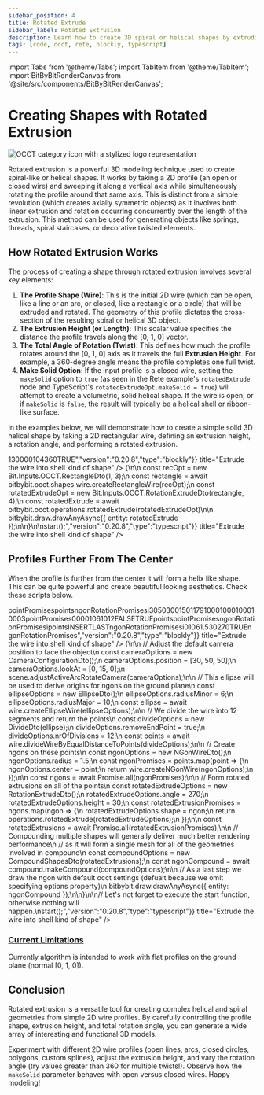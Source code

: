 ```yaml
---
sidebar_position: 4
title: Rotated Extrude
sidebar_label: Rotated Extrusion
description: Learn how to create 3D spiral or helical shapes by extruding a 2D wire profile along an axis while rotating it.
tags: [code, occt, rete, blockly, typescript]
---
```


import Tabs from '@theme/Tabs';
import TabItem from '@theme/TabItem';
import BitByBitRenderCanvas from '@site/src/components/BitByBitRenderCanvas';

# Creating Shapes with Rotated Extrusion

<img 
  class="category-icon-small" 
  src="https://s.bitbybit.dev/assets/icons/white/occt-icon.svg" 
  alt="OCCT category icon with a stylized logo representation" 
  title="OCCT category icon" />

Rotated extrusion is a powerful 3D modeling technique used to create spiral-like or helical shapes. It works by taking a 2D profile (an open or closed wire) and sweeping it along a vertical axis while simultaneously rotating the profile around that same axis. This is distinct from a simple revolution (which creates axially symmetric objects) as it involves both linear extrusion and rotation occurring concurrently over the length of the extrusion. This method can be used for generating objects like springs, threads, spiral staircases, or decorative twisted elements.

## How Rotated Extrusion Works
The process of creating a shape through rotated extrusion involves several key elements:

1.  **The Profile Shape (Wire)**: This is the initial 2D wire (which can be open, like a line or an arc, or closed, like a rectangle or a circle) that will be extruded and rotated. The geometry of this profile dictates the cross-section of the resulting spiral or helical 3D object.
3.  **The Extrusion Height (or Length)**: This scalar value specifies the distance the profile travels along the [0, 1, 0] vector.
4.  **The Total Angle of Rotation (Twist)**: This defines how much the profile rotates around the [0, 1, 0] axis as it travels the full **Extrusion Height**. For example, a 360-degree angle means the profile completes one full twist.
5.  **Make Solid Option**: If the input profile is a closed wire, setting the `makeSolid` option to `true` (as seen in the Rete example's `rotatedExtrude` node and TypeScript's `rotatedExtrudeOpt.makeSolid = true`) will attempt to create a volumetric, solid helical shape. If the wire is open, or if `makeSolid` is `false`, the result will typically be a helical shell or ribbon-like surface.

In the examples below, we will demonstrate how to create a simple solid 3D helical shape by taking a 2D rectangular wire, defining an extrusion height, a rotation angle, and performing a rotated extrusion.

<Tabs>
<TabItem value="rete" label="Rete">
    <BitByBitRenderCanvas
    requireManualStart={true}
    script={{"script":"{\"id\":\"rete-v2-json\",\"nodes\":{\"b81c269e01ad99bf\":{\"id\":\"b81c269e01ad99bf\",\"name\":\"bitbybit.occt.operations.rotatedExtrude\",\"customName\":\"rotated extrude\",\"async\":true,\"drawable\":true,\"data\":{\"genericNodeData\":{\"hide\":false,\"oneOnOne\":false,\"flatten\":0,\"forceExecution\":false},\"height\":4,\"angle\":360,\"makeSolid\":true},\"inputs\":{\"shape\":{\"connections\":[{\"node\":\"3b59b158c5f9e707\",\"output\":\"result\",\"data\":{}}]}},\"position\":[1000.85546875,374.42578125]},\"3b59b158c5f9e707\":{\"id\":\"3b59b158c5f9e707\",\"name\":\"bitbybit.occt.shapes.wire.createRectangleWire\",\"customName\":\"rectangle wire\",\"async\":true,\"drawable\":true,\"data\":{\"genericNodeData\":{\"hide\":false,\"oneOnOne\":false,\"flatten\":0,\"forceExecution\":false},\"width\":1,\"length\":3,\"center\":[0,0,0],\"direction\":[0,1,0]},\"inputs\":{},\"position\":[590.111628276491,367.01635289835633]}}}","version":"0.20.8","type":"rete"}}
    title="Rotated Extrude"
    />
</TabItem>
<TabItem value="blockly" label="Blockly">
  <BitByBitRenderCanvas
    requireManualStart={true}
    script={{"script":"<xml xmlns=\"https://developers.google.com/blockly/xml\"><block type=\"bitbybit.draw.drawAnyAsyncNoReturn\" id=\"BWkO[mpA[k%*`WcS0D-I\" x=\"430\" y=\"269\"><value name=\"Entity\"><block type=\"bitbybit.occt.operations.rotatedExtrude\" id=\"b;GP0xWv4@@%b1+Jjy)*\"><value name=\"Shape\"><block type=\"bitbybit.occt.shapes.wire.createRectangleWire\" id=\"l}c#+NcBzKg2|7~[Wtz2\"><value name=\"Width\"><block type=\"math_number\" id=\"K,;T)c:|m*NX`p/KSL^b\"><field name=\"NUM\">1</field></block></value><value name=\"Length\"><block type=\"math_number\" id=\"kNkAB)J,hXVgVOZREDfF\"><field name=\"NUM\">3</field></block></value><value name=\"Center\"><block type=\"bitbybit.point.pointXYZ\" id=\"gGsDV%R7pEqVUV)]Ak=!\"><value name=\"X\"><block type=\"math_number\" id=\"9pVY4OAE0=K)Jow-RlN`\"><field name=\"NUM\">0</field></block></value><value name=\"Y\"><block type=\"math_number\" id=\"x)/u`9kUBOlNiT:`!/m#\"><field name=\"NUM\">0</field></block></value><value name=\"Z\"><block type=\"math_number\" id=\"rE[P-M97-1wJY.rX8uu2\"><field name=\"NUM\">0</field></block></value></block></value><value name=\"Direction\"><block type=\"bitbybit.vector.vectorXYZ\" id=\"LUEU*S0,;rY]ou)ec|i~\"><value name=\"X\"><block type=\"math_number\" id=\"T+]$#i1C1Xf0qK=},Y}$\"><field name=\"NUM\">0</field></block></value><value name=\"Y\"><block type=\"math_number\" id=\"n@zY(8TAWfo_]gPsc9^7\"><field name=\"NUM\">1</field></block></value><value name=\"Z\"><block type=\"math_number\" id=\"rbwM(a%i8}!~aI!/vgyt\"><field name=\"NUM\">0</field></block></value></block></value></block></value><value name=\"Height\"><block type=\"math_number\" id=\"wLOt8HP9jS_pJ_7[y`aG\"><field name=\"NUM\">4</field></block></value><value name=\"Angle\"><block type=\"math_number\" id=\"idq9Z3%l9Wu!XT1_q|aT\"><field name=\"NUM\">360</field></block></value><value name=\"MakeSolid\"><block type=\"logic_boolean\" id=\"-BD@,[8}Z?2AU*q@~AR7\"><field name=\"BOOL\">TRUE</field></block></value></block></value></block></xml>","version":"0.20.8","type":"blockly"}}
    title="Extrude the wire into shell kind of shape"
    />
</TabItem>
<TabItem value="typescript" label="TypeScript">
<BitByBitRenderCanvas
    requireManualStart={true}
    script={{"script":"const start = async () => {\n\n    const recOpt = new Bit.Inputs.OCCT.RectangleDto(1, 3);\n    const rectangle = await bitbybit.occt.shapes.wire.createRectangleWire(recOpt);\n    const rotatedExtrudeOpt = new Bit.Inputs.OCCT.RotationExtrudeDto(rectangle, 4);\n    const rotatedExtrude = await bitbybit.occt.operations.rotatedExtrude(rotatedExtrudeOpt)\n\n    bitbybit.draw.drawAnyAsync({ entity: rotatedExtrude });\n\n}\n\nstart();","version":"0.20.8","type":"typescript"}}
    title="Extrude the wire into shell kind of shape"
    />
</TabItem>
</Tabs>

## Profiles Further From The Center

When the profile is further from the center it will form a helix like shape. This can be quite powerful and create beautiful looking aesthetics. Check these scripts below.

<Tabs>
<TabItem value="rete" label="Rete">
    <BitByBitRenderCanvas
    requireManualStart={true}
    script={{"script":"{\"id\":\"rete-v2-json\",\"nodes\":{\"2a178330a72730f1\":{\"id\":\"2a178330a72730f1\",\"name\":\"bitbybit.occt.operations.rotatedExtrude\",\"customName\":\"rotated extrude\",\"async\":true,\"drawable\":true,\"data\":{\"genericNodeData\":{\"hide\":true,\"oneOnOne\":false,\"flatten\":0,\"forceExecution\":false},\"height\":30,\"angle\":270,\"makeSolid\":true},\"inputs\":{\"shape\":{\"connections\":[{\"node\":\"9f969594b0cf6f40\",\"output\":\"result\",\"data\":{}}]}},\"position\":[1048.917561518481,99.26741917649946]},\"9f969594b0cf6f40\":{\"id\":\"9f969594b0cf6f40\",\"name\":\"bitbybit.occt.shapes.wire.createNGonWire\",\"customName\":\"ngon wire\",\"async\":true,\"drawable\":true,\"data\":{\"genericNodeData\":{\"hide\":true,\"oneOnOne\":false,\"flatten\":0,\"forceExecution\":false},\"center\":[0,0,0],\"direction\":[0,1,0],\"nrCorners\":10,\"radius\":1.5},\"inputs\":{\"center\":{\"connections\":[{\"node\":\"3a3daa50670b0170\",\"output\":\"result\",\"data\":{}}]}},\"position\":[681.4368917567588,98.75263851654029]},\"b9686ed54db82b31\":{\"id\":\"b9686ed54db82b31\",\"name\":\"bitbybit.occt.shapes.wire.createEllipseWire\",\"customName\":\"ellipse wire\",\"async\":true,\"drawable\":true,\"data\":{\"genericNodeData\":{\"hide\":true,\"oneOnOne\":false,\"flatten\":0,\"forceExecution\":false},\"center\":[0,0,0],\"direction\":[0,1,0],\"radiusMinor\":6,\"radiusMajor\":10},\"inputs\":{},\"position\":[-405.4059203757722,100.09558335851492]},\"50ac968a2267e242\":{\"id\":\"50ac968a2267e242\",\"name\":\"bitbybit.occt.shapes.wire.divideWireByEqualDistanceToPoints\",\"customName\":\"divide wire by equal distance to points\",\"async\":true,\"drawable\":true,\"data\":{\"genericNodeData\":{\"hide\":true,\"oneOnOne\":false,\"flatten\":0,\"forceExecution\":false},\"nrOfDivisions\":12,\"removeStartPoint\":false,\"removeEndPoint\":true},\"inputs\":{\"shape\":{\"connections\":[{\"node\":\"b9686ed54db82b31\",\"output\":\"result\",\"data\":{}}]}},\"position\":[-43.11135880446045,99.30732643142413]},\"3a3daa50670b0170\":{\"id\":\"3a3daa50670b0170\",\"name\":\"bitbybit.lists.flatten\",\"customName\":\"flatten\",\"data\":{\"nrLevels\":1},\"inputs\":{\"list\":{\"connections\":[{\"node\":\"50ac968a2267e242\",\"output\":\"result\",\"data\":{}}]}},\"position\":[317.43152070664985,140.10402442188126]},\"cf557032f1c85ae6\":{\"id\":\"cf557032f1c85ae6\",\"name\":\"bitbybit.occt.shapes.compound.makeCompound\",\"customName\":\"make compound\",\"async\":true,\"drawable\":true,\"data\":{\"genericNodeData\":{\"hide\":false,\"oneOnOne\":false,\"flatten\":0,\"forceExecution\":false}},\"inputs\":{\"shapes\":{\"connections\":[{\"node\":\"41273b74cff6013f\",\"output\":\"list\",\"data\":{}}]}},\"position\":[1787.5233904608274,100.3102983195994]},\"41273b74cff6013f\":{\"id\":\"41273b74cff6013f\",\"name\":\"bitbybit.lists.createList\",\"customName\":\"create list\",\"data\":{},\"inputs\":{\"listElements\":{\"connections\":[{\"node\":\"2a178330a72730f1\",\"output\":\"result\",\"data\":{}}]}},\"position\":[1417.6402186250577,140.08080278569008]},\"f5a25c4870f08e58\":{\"id\":\"f5a25c4870f08e58\",\"name\":\"bitbybit.babylon.scene.adjustActiveArcRotateCamera\",\"customName\":\"adjust active arc rotate camera\",\"async\":false,\"drawable\":false,\"data\":{\"genericNodeData\":{\"hide\":false,\"oneOnOne\":false,\"flatten\":0,\"forceExecution\":false},\"position\":[10,10,10],\"lookAt\":[0,0,0],\"lowerBetaLimit\":1,\"upperBetaLimit\":179,\"angularSensibilityX\":1000,\"angularSensibilityY\":1000,\"maxZ\":1000,\"panningSensibility\":1000,\"wheelPrecision\":3},\"inputs\":{\"lookAt\":{\"connections\":[{\"node\":\"b598b77e334923e8\",\"output\":\"result\",\"data\":{}}]},\"position\":{\"connections\":[{\"node\":\"02f6cb1875fcb3b0\",\"output\":\"result\",\"data\":{}}]}},\"position\":[-401.10121599018737,503.67305401118836]},\"b598b77e334923e8\":{\"id\":\"b598b77e334923e8\",\"name\":\"bitbybit.vector.vectorXYZ\",\"customName\":\"vector xyz\",\"async\":false,\"drawable\":true,\"data\":{\"genericNodeData\":{\"hide\":true,\"oneOnOne\":false,\"flatten\":0,\"forceExecution\":false},\"x\":0,\"y\":15,\"z\":0},\"inputs\":{},\"position\":[-982.1348053948486,687.8467720151841]},\"02f6cb1875fcb3b0\":{\"id\":\"02f6cb1875fcb3b0\",\"name\":\"bitbybit.vector.vectorXYZ\",\"customName\":\"vector xyz\",\"async\":false,\"drawable\":true,\"data\":{\"genericNodeData\":{\"hide\":true,\"oneOnOne\":false,\"flatten\":0,\"forceExecution\":false},\"x\":30,\"y\":50,\"z\":30},\"inputs\":{},\"position\":[-976.7459224056403,354.88193439985156]}}}","version":"0.20.8","type":"rete"}}
    title="Rotated Extrude Multiple Profiles"
    />
</TabItem>
<TabItem value="blockly" label="Blockly">
  <BitByBitRenderCanvas
    requireManualStart={true}
    script={{"script":"<xml xmlns=\"https://developers.google.com/blockly/xml\"><variables><variable id=\"[ePn3YDgUxp(6jvgtc^%\">pointPromises</variable><variable id=\"N~r?iLtkz{1P+j9_F_.;\">points</variable><variable id=\"#lFFf=PrmJ(s52I9+mXd\">ngonRotationPromises</variable><variable id=\"pOreDzs^|:kJeR;cd8`Y\">i</variable></variables><block type=\"bitbybit.babylon.scene.adjustActiveArcRotateCamera\" id=\"w:k+)AYYK:7xupkSxBW=\" x=\"-479\" y=\"-1129\"><value name=\"Position\"><block type=\"bitbybit.point.pointXYZ\" id=\"SV4qVE0F]isda?4Q6}o6\"><value name=\"X\"><block type=\"math_number\" id=\"(Us@:mLfm^[cXgFG2D8U\"><field name=\"NUM\">30</field></block></value><value name=\"Y\"><block type=\"math_number\" id=\"/28/pJyIa9a,K@XK1^z6\"><field name=\"NUM\">50</field></block></value><value name=\"Z\"><block type=\"math_number\" id=\"}jsS/Dz[K9SA1f_Ix6gb\"><field name=\"NUM\">30</field></block></value></block></value><value name=\"LookAt\"><block type=\"bitbybit.point.pointXYZ\" id=\"-SBUvba}xnGUj4tffFmd\"><value name=\"X\"><block type=\"math_number\" id=\"qmOT=-|o`W7!@*SAd|-r\"><field name=\"NUM\">0</field></block></value><value name=\"Y\"><block type=\"math_number\" id=\"XH~E~fYdv1iE+_vE;Z_n\"><field name=\"NUM\">15</field></block></value><value name=\"Z\"><block type=\"math_number\" id=\"RX{ISy65E578PqhO]0M%\"><field name=\"NUM\">0</field></block></value></block></value><value name=\"LowerBetaLimit\"><block type=\"math_number\" id=\"A/{s2591jmwz$K_HG|+0\"><field name=\"NUM\">1</field></block></value><value name=\"UpperBetaLimit\"><block type=\"math_number\" id=\"u3lnSAKji4cG6qBs|sJI\"><field name=\"NUM\">179</field></block></value><value name=\"AngularSensibilityX\"><block type=\"math_number\" id=\"OG%9ZN$X*t{a@?da5OtK\"><field name=\"NUM\">1000</field></block></value><value name=\"AngularSensibilityY\"><block type=\"math_number\" id=\"71Uv^2J*OX;-DBO,7~C]\"><field name=\"NUM\">1000</field></block></value><value name=\"MaxZ\"><block type=\"math_number\" id=\"Vmd}b*+~pz`PoHGBK6F;\"><field name=\"NUM\">1000</field></block></value><value name=\"PanningSensibility\"><block type=\"math_number\" id=\"lxo?L}-F;X8b@nA]7s|X\"><field name=\"NUM\">1000</field></block></value><value name=\"WheelPrecision\"><block type=\"math_number\" id=\"cV/Irf{r87PRUrbJ@d{M\"><field name=\"NUM\">3</field></block></value><next><block type=\"base_time_async_context\" id=\"ryHl/lk5O)ODdw~2I_k0\"><statement name=\"Then\"><block type=\"variables_set\" id=\"[l7M%G:b8xM4{.0{p#+N\"><field name=\"VAR\" id=\"[ePn3YDgUxp(6jvgtc^%\">pointPromises</field><value name=\"VALUE\"><block type=\"bitbybit.occt.shapes.wire.divideWireByEqualDistanceToPoints\" id=\"PTZ{d{gl.C!E+*~4HeyR\"><value name=\"Shape\"><block type=\"bitbybit.occt.shapes.wire.createEllipseWire\" id=\"?,4hJG`CZ0.Nn@B}|`I2\"><value name=\"Center\"><block type=\"bitbybit.point.pointXYZ\" id=\"KmIv[taPzaHtwrEzE1a:\"><value name=\"X\"><block type=\"math_number\" id=\"Rc(K25~.z`Ma%VG98~PC\"><field name=\"NUM\">0</field></block></value><value name=\"Y\"><block type=\"math_number\" id=\"i=P(|[lU:^Sri[AWi@7l\"><field name=\"NUM\">0</field></block></value><value name=\"Z\"><block type=\"math_number\" id=\"XX:H+=G3tJV{3LE]_P$,\"><field name=\"NUM\">0</field></block></value></block></value><value name=\"Direction\"><block type=\"bitbybit.vector.vectorXYZ\" id=\"UZiXO.s}izjnRsjL8Iiu\"><value name=\"X\"><block type=\"math_number\" id=\"qKmnAkM*[p(cC.sen6fc\"><field name=\"NUM\">0</field></block></value><value name=\"Y\"><block type=\"math_number\" id=\"@--qKD$I@iJDxxJn,!F`\"><field name=\"NUM\">1</field></block></value><value name=\"Z\"><block type=\"math_number\" id=\"qGz;FKy(B9]$HKfNH:SS\"><field name=\"NUM\">0</field></block></value></block></value><value name=\"RadiusMinor\"><block type=\"math_number\" id=\"Tv]3=ZfI0PRB*25MZc=B\"><field name=\"NUM\">6</field></block></value><value name=\"RadiusMajor\"><block type=\"math_number\" id=\"SJEc4XLAkC5b.y^4d-$7\"><field name=\"NUM\">10</field></block></value></block></value><value name=\"NrOfDivisions\"><block type=\"math_number\" id=\"9TqK,:AnC}~]@;ZG.HRd\"><field name=\"NUM\">12</field></block></value><value name=\"RemoveStartPoint\"><block type=\"logic_boolean\" id=\"#cck;-I8RoX^5^+/f={C\"><field name=\"BOOL\">FALSE</field></block></value><value name=\"RemoveEndPoint\"><block type=\"logic_boolean\" id=\"CJX5/t(1Y4-:^+!NdUJ$\"><field name=\"BOOL\">TRUE</field></block></value></block></value><next><block type=\"variables_set\" id=\";m:LL@/VAt.a)9PTa%az\"><field name=\"VAR\" id=\"N~r?iLtkz{1P+j9_F_.;\">points</field><value name=\"VALUE\"><block type=\"base_time_await_return\" id=\"OGt!axl1ws5RM+.sZraK\"><value name=\"Promise\"><block type=\"variables_get\" id=\"U=JZvKMXo)e8;olhg*K1\"><field name=\"VAR\" id=\"[ePn3YDgUxp(6jvgtc^%\">pointPromises</field></block></value></block></value><next><block type=\"variables_set\" id=\"}[7q~y,oqJ*aK@^g@NQ{\"><field name=\"VAR\" id=\"#lFFf=PrmJ(s52I9+mXd\">ngonRotationPromises</field><value name=\"VALUE\"><block type=\"lists_create_with\" id=\"=6BHT(FV4ed?#ZEPXl@M\"><mutation items=\"0\"></mutation></block></value><next><block type=\"controls_forEach\" id=\"^?20|h8$S!9gs]v/,@s^\"><field name=\"VAR\" id=\"pOreDzs^|:kJeR;cd8`Y\">i</field><value name=\"LIST\"><block type=\"variables_get\" id=\"o%E:.[pzRdT3R/K4Q|7|\"><field name=\"VAR\" id=\"N~r?iLtkz{1P+j9_F_.;\">points</field></block></value><statement name=\"DO\"><block type=\"lists_setIndex\" id=\"E?TqU!17aap[_[:4*kRj\"><mutation at=\"false\"></mutation><field name=\"MODE\">INSERT</field><field name=\"WHERE\">LAST</field><value name=\"LIST\"><block type=\"variables_get\" id=\"8#3em6r-[f^z3ix(nY$(\"><field name=\"VAR\" id=\"#lFFf=PrmJ(s52I9+mXd\">ngonRotationPromises</field></block></value><value name=\"TO\"><block type=\"bitbybit.occt.operations.rotatedExtrude\" id=\"0P+~ra4,Ry@-TN*R6)rQ\"><value name=\"Shape\"><block type=\"bitbybit.occt.shapes.wire.createNGonWire\" id=\"4w{my{d6AZ.H]^cXWhY.\"><value name=\"Center\"><block type=\"variables_get\" id=\"ZH.,3QAkx2qn6RCAQEpt\"><field name=\"VAR\" id=\"pOreDzs^|:kJeR;cd8`Y\">i</field></block></value><value name=\"Direction\"><block type=\"bitbybit.vector.vectorXYZ\" id=\"TL3VH)/z@%B,Z~[C{-WJ\"><value name=\"X\"><block type=\"math_number\" id=\"e`:3LBeA1}CLSd15Yh32\"><field name=\"NUM\">0</field></block></value><value name=\"Y\"><block type=\"math_number\" id=\"[HF5IDPI0#`Mn67qSlcu\"><field name=\"NUM\">1</field></block></value><value name=\"Z\"><block type=\"math_number\" id=\"it4uu8m;jjKHJxay0xIw\"><field name=\"NUM\">0</field></block></value></block></value><value name=\"NrCorners\"><block type=\"math_number\" id=\"]n}aT`LRVRpDgU|~0=d[\"><field name=\"NUM\">6</field></block></value><value name=\"Radius\"><block type=\"math_number\" id=\".zd*[SI0Z6YB4~uU!~zh\"><field name=\"NUM\">1.5</field></block></value></block></value><value name=\"Height\"><block type=\"math_number\" id=\"WL=?.u9yjld3Pu1D5aYI\"><field name=\"NUM\">30</field></block></value><value name=\"Angle\"><block type=\"math_number\" id=\"Yt?MPBji^tKG^D`}4TM$\"><field name=\"NUM\">270</field></block></value><value name=\"MakeSolid\"><block type=\"logic_boolean\" id=\"XA.YN_p{H$yxlt9!1D4D\"><field name=\"BOOL\">TRUE</field></block></value></block></value></block></statement><next><block type=\"bitbybit.draw.drawAnyAsyncNoReturn\" id=\"3hhfb)7}BFQ]ksLj.mp@\"><value name=\"Entity\"><block type=\"bitbybit.occt.shapes.compound.makeCompound\" id=\",+@`LA0-x`Pv5CAMF*(]\"><value name=\"Shapes\"><block type=\"variables_get\" id=\"fSZ1o(qB:0%04c!(h6=~\"><field name=\"VAR\" id=\"#lFFf=PrmJ(s52I9+mXd\">ngonRotationPromises</field></block></value></block></value></block></next></block></next></block></next></block></next></block></statement></block></next></block></xml>","version":"0.20.8","type":"blockly"}}
    title="Extrude the wire into shell kind of shape"
    />
</TabItem>
<TabItem value="typescript" label="TypeScript">
<BitByBitRenderCanvas
    requireManualStart={true}
    script={{"script":"// These destructured imports are optional, but convenient later on - option DTO's are classes\nconst { EllipseDto, RotationExtrudeDto, DivideDto, NGonWireDto, CompoundShapesDto } = Bit.Inputs.OCCT;\nconst { CameraConfigurationDto } = Bit.Inputs.BabylonScene;\n// These are parts of the bitbybit API that will be used in the script\nconst { wire, compound } = bitbybit.occt.shapes;\nconst { operations } = bitbybit.occt;\nconst { scene } = bitbybit.babylon;\n// Types need to be destructured one by one\ntype TopoDSWirePointer = Bit.Inputs.OCCT.TopoDSWirePointer;\n\n// Async definition of the start function where we can await on asynchronous CAD algorithms running inside the web workers\nconst start = async () => {\n\n    // Adjust the default camera position to face the object\n    const cameraOptions = new CameraConfigurationDto();\n    cameraOptions.position = [30, 50, 50];\n    cameraOptions.lookAt = [0, 15, 0];\n    scene.adjustActiveArcRotateCamera(cameraOptions);\n\n    // This ellipse will be used to derive origins for ngons on the ground plane\n    const ellipseOptions = new EllipseDto();\n    ellipseOptions.radiusMinor = 6;\n    ellipseOptions.radiusMajor = 10;\n    const ellipse = await wire.createEllipseWire(ellipseOptions);\n\n    // We divide the wire into 12 segments and return the points\n    const divideOptions = new DivideDto<TopoDSWirePointer>(ellipse);\n    divideOptions.removeEndPoint = true;\n    divideOptions.nrOfDivisions = 12;\n    const points = await wire.divideWireByEqualDistanceToPoints(divideOptions);\n\n    // Create ngons on these points\n    const ngonOptions = new NGonWireDto();\n    ngonOptions.radius = 1.5;\n    const ngonPromises = points.map(point => {\n        ngonOptions.center = point;\n        return wire.createNGonWire(ngonOptions);\n    });\n\n    const ngons = await Promise.all(ngonPromises);\n\n    // Form rotated extrusions on all of the points\n    const rotatedExtrudeOptions = new RotationExtrudeDto<TopoDSWirePointer>();\n    rotatedExtrudeOptions.angle = 270;\n    rotatedExtrudeOptions.height = 30;\n    const rotatedExtrusionPromises = ngons.map(ngon => {\n        rotatedExtrudeOptions.shape = ngon;\n        return operations.rotatedExtrude(rotatedExtrudeOptions);\n    });\n\n    const rotatedExtrusions = await Promise.all(rotatedExtrusionPromises);\n\n    // Compounding multiple shapes will generally deliver much better rendering performance\n    // as it will form a single mesh for all of the geometries involved in compound\n    const compoundOptions = new CompoundShapesDto(rotatedExtrusions);\n    const ngonCompound = await compound.makeCompound(compoundOptions);\n\n    // As a last step we draw the ngon with default occt settings (defualt because we omit specifying options property)\n    bitbybit.draw.drawAnyAsync({ entity: ngonCompound });\n\n}\n\n// Let's not forget to execute the start function, otherwise nothing will happen.\nstart();","version":"0.20.8","type":"typescript"}}
    title="Extrude the wire into shell kind of shape"
    />
</TabItem>
</Tabs>

### [Current Limitations](https://github.com/bitbybit-dev/bitbybit/issues/85)
Currently algorithm is intended to work with flat profiles on the ground plane (normal [0, 1, 0]).

## Conclusion

Rotated extrusion is a versatile tool for creating complex helical and spiral geometries from simple 2D wire profiles. By carefully controlling the profile shape, extrusion height, and total rotation angle, you can generate a wide array of interesting and functional 3D models.

Experiment with different 2D wire profiles (open lines, arcs, closed circles, polygons, custom splines), adjust the extrusion height, and vary the rotation angle (try values greater than 360 for multiple twists!). Observe how the `makeSolid` parameter behaves with open versus closed wires. Happy modeling!